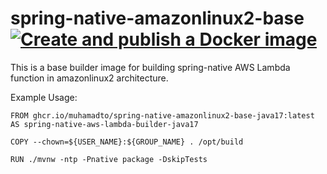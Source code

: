 # spring-native-amazonlinux2-base [![Create and publish a Docker image](https://github.com/muhamadto/spring-native-amazonlinux2-base/actions/workflows/docker-image.yml/badge.svg)](https://github.com/muhamadto/spring-native-amazonlinux2-base/actions/workflows/docker-image.yml)
This is a base builder image for building spring-native AWS Lambda function in amazonlinux2 architecture.

Example Usage:
```
FROM ghcr.io/muhamadto/spring-native-amazonlinux2-base-java17:latest AS spring-native-aws-lambda-builder-java17

COPY --chown=${USER_NAME}:${GROUP_NAME} . /opt/build

RUN ./mvnw -ntp -Pnative package -DskipTests
```
